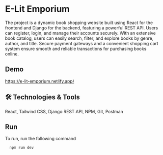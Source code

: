 
# E-Lit Emporium

The project is a dynamic book shopping website built using React for the frontend and Django for the backend, featuring a powerful REST API. Users can register, login, and manage their accounts securely. With an extensive book catalog, users can easily search, filter, and explore books by genre, author, and title. Secure payment gateways and a convenient shopping cart system ensure smooth and reliable transactions for purchasing books online.

## Demo
https://e-lit-emporium.netlify.app/

## 🛠 Technologies & Tools
React, Tailwind CSS, Django REST API, NPM, Git, Postman

## Run

To run, run the following command

```bash
  npm run dev
```


